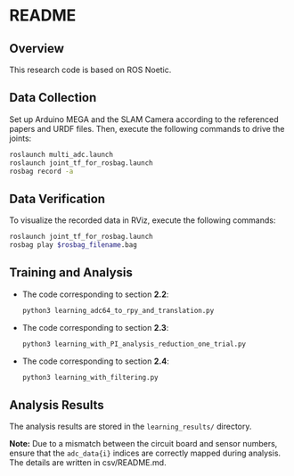 # README

## Overview
This research code is based on ROS Noetic.

## Data Collection
Set up Arduino MEGA and the SLAM Camera according to the referenced papers and URDF files. Then, execute the following commands to drive the joints:

```sh
roslaunch multi_adc.launch
roslaunch joint_tf_for_rosbag.launch
rosbag record -a
```

## Data Verification
To visualize the recorded data in RViz, execute the following commands:

```sh
roslaunch joint_tf_for_rosbag.launch
rosbag play $rosbag_filename.bag
```

## Training and Analysis
- The code corresponding to section **2.2**:
  ```sh
  python3 learning_adc64_to_rpy_and_translation.py
  ```
- The code corresponding to section **2.3**:
  ```sh
  python3 learning_with_PI_analysis_reduction_one_trial.py
  ```
- The code corresponding to section **2.4**:
  ```sh
  python3 learning_with_filtering.py
  ```

## Analysis Results
The analysis results are stored in the `learning_results/` directory.

**Note:** Due to a mismatch between the circuit board and sensor numbers, ensure that the `adc_data{i}` indices are correctly mapped during analysis. The details are written in csv/README.md.
